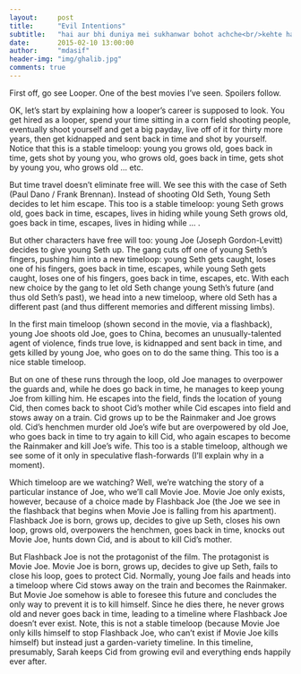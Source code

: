 ```yaml
---
layout:     post
title:      "Evil Intentions"
subtitle:   "hai aur bhi duniya mei sukhanwar bohot achche<br/>kehte hain ki 'Ghalib' ka hai andaaz-e-bayaan aur"
date:       2015-02-10 13:00:00
author:     "mdasif"
header-img: "img/ghalib.jpg"
comments: true
---
```


<p>
First off, go see Looper. One of the best movies I’ve seen. Spoilers follow.
</p>
<p>
OK, let’s start by explaining how a looper’s career is supposed to look. You get hired as a looper, spend your time sitting in a corn field shooting people, eventually shoot yourself and get a big payday, live off of it for thirty more years, then get kidnapped and sent back in time and shot by yourself. Notice that this is a stable timeloop: young you grows old, goes back in time, gets shot by young you, who grows old, goes back in time, gets shot by young you, who grows old … etc.
</p>
<p>
But time travel doesn’t eliminate free will. We see this with the case of Seth (Paul Dano / Frank Brennan). Instead of shooting Old Seth, Young Seth decides to let him escape. This too is a stable timeloop: young Seth grows old, goes back in time, escapes, lives in hiding while young Seth grows old, goes back in time, escapes, lives in hiding while … .
</p>
<p>
But other characters have free will too: young Joe (Joseph Gordon-Levitt) decides to give young Seth up. The gang cuts off one of young Seth’s fingers, pushing him into a new timeloop: young Seth gets caught, loses one of his fingers, goes back in time, escapes, while young Seth gets caught, loses one of his fingers, goes back in time, escapes, etc. With each new choice by the gang to let old Seth change young Seth’s future (and thus old Seth’s past), we head into a new timeloop, where old Seth has a different past (and thus different memories and different missing limbs).
</p>
<p>
In the first main timeloop (shown second in the movie, via a flashback), young Joe shoots old Joe, goes to China, becomes an unusually-talented agent of violence, finds true love, is kidnapped and sent back in time, and gets killed by young Joe, who goes on to do the same thing. This too is a nice stable timeloop.
</p>
<p>
But on one of these runs through the loop, old Joe manages to overpower the guards and, while he does go back in time, he manages to keep young Joe from killing him. He escapes into the field, finds the location of young Cid, then comes back to shoot Cid’s mother while Cid escapes into field and stows away on a train. Cid grows up to be the Rainmaker and Joe grows old. Cid’s henchmen murder old Joe’s wife but are overpowered by old Joe, who goes back in time to try again to kill Cid, who again escapes to become the Rainmaker and kill Joe’s wife. This too is a stable timeloop, although we see some of it only in speculative flash-forwards (I’ll explain why in a moment).
</p>
<p>
Which timeloop are we watching? Well, we’re watching the story of a particular instance of Joe, who we’ll call Movie Joe. Movie Joe only exists, however, because of a choice made by Flashback Joe (the Joe we see in the flashback that begins when Movie Joe is falling from his apartment). Flashback Joe is born, grows up, decides to give up Seth, closes his own loop, grows old, overpowers the henchmen, goes back in time, knocks out Movie Joe, hunts down Cid, and is about to kill Cid’s mother.
</p>
<p>
But Flashback Joe is not the protagonist of the film. The protagonist is Movie Joe. Movie Joe is born, grows up, decides to give up Seth, fails to close his loop, goes to protect Cid. Normally, young Joe fails and heads into a timeloop where Cid stows away on the train and becomes the Rainmaker. But Movie Joe somehow is able to foresee this future and concludes the only way to prevent it is to kill himself. Since he dies there, he never grows old and never goes back in time, leading to a timeline where Flashback Joe doesn’t ever exist. Note, this is not a stable timeloop (because Movie Joe only kills himself to stop Flashback Joe, who can’t exist if Movie Joe kills himself) but instead just a garden-variety timeline. In this timeline, presumably, Sarah keeps Cid from growing evil and everything ends happily ever after.
</p>